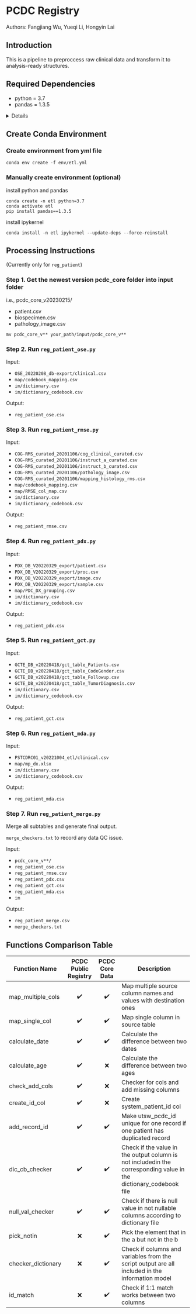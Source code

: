 # PCDC Registry

Authors: Fangjiang Wu, Yueqi Li, Hongyin Lai

## Introduction

This is a pipeline to preproccess raw clinical data and transform it to analysis-ready structures.

## Required Dependencies

- python = 3.7
- pandas = 1.3.5

<details>

  - _libgcc_mutex=0.1=main
  - _openmp_mutex=5.1=1_gnu
  - ca-certificates=2022.07.19=h06a4308_0
  - certifi=2022.6.15=py37h06a4308_0
  - ld_impl_linux-64=2.38=h1181459_1
  - libffi=3.3=he6710b0_2
  - libgcc-ng=11.2.0=h1234567_1
  - libgomp=11.2.0=h1234567_1
  - libstdcxx-ng=11.2.0=h1234567_1
  - ncurses=6.3=h5eee18b_3
  - openssl=1.1.1q=h7f8727e_0
  - pip=22.1.2=py37h06a4308_0
  - python=3.7.13=h12debd9_0
  - readline=8.1.2=h7f8727e_1
  - setuptools=63.4.1=py37h06a4308_0
  - sqlite=3.39.2=h5082296_0
  - tk=8.6.12=h1ccaba5_0
  - wheel=0.37.1=pyhd3eb1b0_0
  - xz=5.2.5=h7f8727e_1
  - zlib=1.2.12=h5eee18b_3
  - pip:
    - numpy==1.21.6
    - pandas==1.3.5
    - python-dateutil==2.8.2
    - pytz==2022.2.1
    - six==1.16.0
    
</details>


## Create Conda Environment

### Create environment from yml file

    conda env create -f env/etl.yml

### Manually create environment (optional)

install python and pandas

    conda create -n etl python=3.7
    conda activate etl
    pip install pandas==1.3.5

install ipykernel

    conda install -n etl ipykernel --update-deps --force-reinstall
    

## Processing Instructions

(Currently only for `reg_patient`)

### Step 1. Get the newest version pcdc_core folder into input folder

i.e., pcdc_core_v20230215/
- patient.csv
- biospecimen.csv
- pathology_image.csv

```
mv pcdc_core_v** your_path/input/pcdc_core_v**
```

### Step 2. Run `reg_patient_ose.py`
Input:
- `OSE_20220208_db-export/clinical.csv`
- `map/codebook_mapping.csv`
- `im/dictionary.csv`
- `im/dictionary_codebook.csv`

Output:
- `reg_patient_ose.csv`

### Step 3. Run `reg_patient_rmse.py`
Input:
- `COG-RMS_curated_20201106/cog_clinical_curated.csv`
- `COG-RMS_curated_20201106/instruct_a_curated.csv`
- `COG-RMS_curated_20201106/instruct_b_curated.csv`
- `COG-RMS_curated_20201106/pathology_image.csv`
- `COG-RMS_curated_20201106/mapping_histology_rms.csv`
- `map/codebook_mapping.csv`
- `map/RMSE_col_map.csv`
- `im/dictionary.csv`
- `im/dictionary_codebook.csv`

Output:
- `reg_patient_rmse.csv`

### Step 4. Run `reg_patient_pdx.py`
Input:
- `PDX_DB_V20220329_export/patient.csv`
- `PDX_DB_V20220329_export/proc.csv`
- `PDX_DB_V20220329_export/image.csv`
- `PDX_DB_V20220329_export/sample.csv`
- `map/PDC_DX_grouping.csv`
- `im/dictionary.csv`
- `im/dictionary_codebook.csv`

Output:
- `reg_patient_pdx.csv`

### Step 5. Run `reg_patient_gct.py`
Input:
- `GCTE_DB_v20220418/gct_table_Patients.csv`
- `GCTE_DB_v20220418/gct_table_CodeGender.csv`
- `GCTE_DB_v20220418/gct_table_Followup.csv`
- `GCTE_DB_v20220418/gct_table_TumorDiagnosis.csv`
- `im/dictionary.csv`
- `im/dictionary_codebook.csv`

Output:
- `reg_patient_gct.csv`

### Step 6. Run `reg_patient_mda.py`
Input:
- `PSTCDRC01_v20221004_etl/clinical.csv`
- `map/mp_dx.xlsx`
- `im/dictionary.csv`
- `im/dictionary_codebook.csv`

Output:
- `reg_patient_mda.csv`

### Step 7. Run `reg_patient_merge.py`
Merge all subtables and generate final output.

`merge_checkers.txt` to record any data QC issue.

Input:
- `pcdc_core_v**/`
- `reg_patient_ose.csv`
- `reg_patient_rmse.csv`
- `reg_patient_pdx.csv`
- `reg_patient_gct.csv`
- `reg_patient_mda.csv`
- `im`

Output:
- `reg_patient_merge.csv`
-  `merge_checkers.txt`


## Functions Comparison Table

|Function Name      |<div align="center">PCDC Public Registry</div>    |<div align="center">PCDC Core Data</div>  |Description       |
|-------------------|:-----------------------:|:------------------:|------------------|
|map_multiple_cols  |:heavy_check_mark:       |:heavy_check_mark:  |Map multiple source column names and values with destination ones |
|map_single_col     |:heavy_check_mark:       |:heavy_check_mark:  |Map single column in source table |
|calculate_date     |:heavy_check_mark:       |:heavy_check_mark:  |Calculate the difference between two dates |
|calculate_age      |:heavy_check_mark:       |:x:                 |Calculate the difference between two ages
|check_add_cols     |:heavy_check_mark:       |:x:                 |Checker for cols and add missing columns
|create_id_col      |:heavy_check_mark:       |:x:                 |Create system_patient_id col
|add_record_id      |:heavy_check_mark:       |:heavy_check_mark:  |Make utsw_pcdc_id unique for one record if one patient has duplicated record |
|dic_cb_checker     |:heavy_check_mark:       |:heavy_check_mark:  |Check if the value in the output column is not includedin the corresponding value in the dictionary_codebook file |
|null_val_checker   |:heavy_check_mark:       |:heavy_check_mark:  |Check if there is null value in not nullable columns according to dictionary file |
|pick_notin         |:x:                      |:heavy_check_mark:  |Pick the element that in the a but not in the b |
|checker_dictionary |:x:                      |:heavy_check_mark:  |Check if columns and variables from the script output are all included in the information model |
|id_match           |:x:                      |:heavy_check_mark:  |Check if 1:1 match works between two columns |                                                                                   
